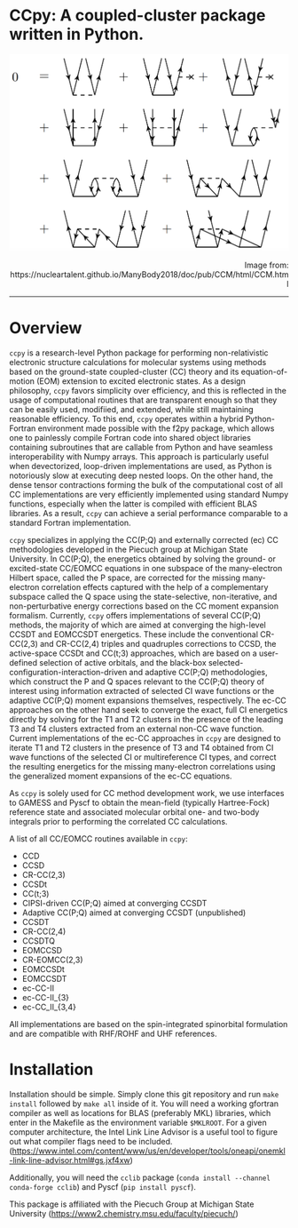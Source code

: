 
# CCpy: A coupled-cluster package written in Python.
![image](docs/assets/img/Diagrams-CCD.png)
<p style="text-align: right;">Image from: https://nucleartalent.github.io/ManyBody2018/doc/pub/CCM/html/CCM.html</p>

---
# Overview
`ccpy` is a research-level Python package for performing non-relativistic electronic structure calculations for molecular systems 
using methods based on the ground-state coupled-cluster (CC) theory and its equation-of-motion (EOM) extension
to excited electronic states. As a design philosophy, `ccpy` favors simplicity over efficiency, and this is reflected in the
usage of computational routines that are transparent enough so that they can be easily used, modifiied, and extended, while 
still maintaining reasonable efficiency. To this end, `ccpy` operates within a hybrid Python-Fortran environment made possible
with the f2py package, which allows one to painlessly compile Fortran code into shared object libraries containing subroutines
that are callable from Python and have seamless interoperability with Numpy arrays. This approach is particularly useful when
devectorized, loop-driven implementations are used, as Python is notoriously slow at executing deep nested loops. On the other
hand, the dense tensor contractions forming the bulk of the computational cost of all CC implementations are very efficiently
implemented using standard Numpy functions, especially when the latter is compiled with efficient BLAS libraries. As a result, `ccpy`
can achieve a serial performance comparable to a standard Fortran implementation. 

`ccpy` specializes in applying the CC(P;Q) and externally corrected (ec) CC methodologies developed in the Piecuch group at Michigan State University.
In CC(P;Q), the energetics obtained by solving the ground- or excited-state CC/EOMCC equations in
one subspace of the many-electron Hilbert space, called the P space, are corrected for the missing many-electron correlation
effects captured with the help of a complementary subspace called the Q space using the state-selective, non-iterative,
and non-perturbative energy corrections based on the CC moment expansion formalism. Currently, `ccpy` offers implementations
of several CC(P;Q) methods, the majority of which are aimed at converging the high-level CCSDT and EOMCCSDT energetics. 
These include the conventional CR-CC(2,3) and CR-CC(2,4) triples and quadruples corrections to CCSD, the
active-space CCSDt and CC(t;3) approaches, which are based on a user-defined selection of active orbitals, and the black-box 
selected-configuration-interaction-driven and adaptive CC(P;Q) methodologies, which construct the P and Q spaces relevant
to the CC(P;Q) theory of interest using information extracted of selected CI wave functions or the adaptive CC(P;Q) moment 
expansions themselves, respectively. The ec-CC approaches on the other hand seek to converge the exact, full CI energetics
directly by solving for the T1 and T2 clusters in the presence of the leading T3 and T4 clusters extracted from an
external non-CC wave function. Current implementations of the ec-CC approaches in `ccpy` are designed to iterate T1 and T2 clusters 
in the presence of T3 and T4 obtained from CI wave functions of the selected CI or multireference CI types, and correct the resulting
energetics for the missing many-electron correlations using the generalized moment expansions of the ec-CC equations.

As `ccpy` is solely used for CC method development work, we use interfaces to GAMESS and Pyscf to obtain the mean-field (typically Hartree-Fock)
reference state and associated molecular orbital one- and two-body integrals prior to performing the correlated CC calculations. 

A list of all CC/EOMCC routines available in `ccpy`:
  - CCD
  - CCSD
  - CR-CC(2,3)
  - CCSDt
  - CC(t;3)
  - CIPSI-driven CC(P;Q) aimed at converging CCSDT
  - Adaptive CC(P;Q) aimed at converging CCSDT (unpublished)
  - CCSDT
  - CR-CC(2,4)
  - CCSDTQ
  - EOMCCSD
  - CR-EOMCC(2,3)
  - EOMCCSDt
  - EOMCCSDT
  - ec-CC-II
  - ec-CC-II_{3}
  - ec-CC_II_{3,4}

All implementations are based on the spin-integrated spinorbital formulation and are compatible with RHF/ROHF and UHF references.

# Installation
Installation should be simple. Simply clone this git repository and run `make install` followed by `make all` inside of it. You will
need a working gfortran compiler as well as locations for BLAS (preferably MKL) libraries, which enter in the Makefile as the environment
variable `$MKLROOT`. For a given computer architecture, the Intel Link Line Advisor is a useful tool to figure out what compiler flags need to be included.
(https://www.intel.com/content/www/us/en/developer/tools/oneapi/onemkl-link-line-advisor.html#gs.jxf4xw)

Additionally, you will need the `cclib` package (`conda install --channel conda-forge cclib`) and Pyscf (`pip install pyscf`).


This package is affiliated with the Piecuch Group at Michigan State University (https://www2.chemistry.msu.edu/faculty/piecuch/)
